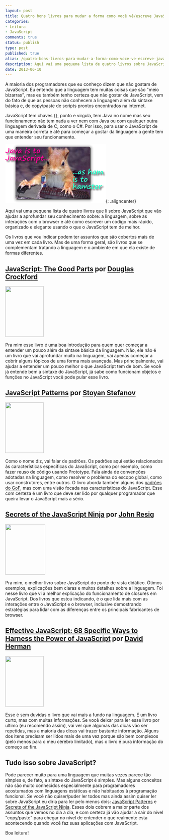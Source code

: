 ```yaml
---
layout: post
title: Quatro bons livros para mudar a forma como você vê/escreve JavaScript
categories:
- Leitura
- JavaScript
comments: true
status: publish
type: post
published: true
alias: /quatro-bons-livros-para-mudar-a-forma-como-voce-ve-escreve-javascript/index.html
description: Aqui vai uma pequena lista de quatro livros sobre JavaScript que vão ajudar a aprofundar seu conhecimento sobre a linguagem, browsers e mais.
date: 2013-06-10
---
```

A maioria dos programadores que eu conheço dizem que não gostam de JavaScript. Eu entendo que a linguagem tem muitas coisas que são "meio bizarras", mas eu também tenho certeza que não gostar de JavaScript, vem do fato de que as pessoas não conhecem a linguagem além da sintaxe básica e, de copy/paste de scripts prontos encontrados na internet.

JavaScript tem chaves {}, ponto e virgula, tem Java no nome mas seu funcionamento não tem nada a ver nem com Java ou com qualquer outra linguagem derivada de C, como o C#. Por isso, para usar o JavaScript de uma maneira correta e até para começar a gostar da linguagem a gente tem que entender seu funcionamento.

![Java e JavaScript ](/images/2013/06/java-javascript-sm.png){: .aligncenter}

Aqui vai uma pequena lista de quatro livros que li sobre JavaScript que vão ajudar a aprofundar seu conhecimento sobre: a linguagem, sobre as interações com o browser e até como escrever um código mais rápido, organizado e elegante usando o que o JavaScript tem de melhor.

Os livros que vou indicar podem ter assuntos que são cobertos mais de uma vez em cada livro. Mas de uma forma geral, são livros que se complementam tratando a linguagem e o ambiente em que ela existe de formas diferentes.
<h2><a href="http://www.amazon.com/gp/product/0596517742/ref=as_li_ss_tl?ie=UTF8&amp;camp=1789&amp;creative=390957&amp;creativeASIN=0596517742&amp;linkCode=as2&amp;tag=tempcodi0f-20" target="_blank">JavaScript: The Good Parts</a> por <a href="http://www.crockford.com/" target="_blank">Douglas Crockford</a></h2>
<a href="http://www.amazon.com/gp/product/0596517742/ref=as_li_ss_il?ie=UTF8&amp;camp=1789&amp;creative=390957&amp;creativeASIN=0596517742&amp;linkCode=as2&amp;tag=tempcodi0f-20"><img class="alignleft" style="border: 0px;" src="http://ws.assoc-amazon.com/widgets/q?_encoding=UTF8&amp;ASIN=0596517742&amp;Format=_SL160_&amp;ID=AsinImage&amp;MarketPlace=US&amp;ServiceVersion=20070822&amp;WS=1&amp;tag=tempcodi0f-20" alt="" width="122" height="160" border="0" /></a><img style="border: none !important; margin: 0px !important;" src="http://www.assoc-amazon.com/e/ir?t=tempcodi0f-20&amp;l=as2&amp;o=1&amp;a=0596517742" alt="" width="1" height="1" border="0" />

Pra mim esse livro é uma boa introdução para quem quer começar a entender um pouco além da sintaxe básica da linguagem. Não, ele não é um livro que vai aprofundar muito na linguagem, vai apenas começar a cobrir alguns tópicos de uma forma mais avançada. Mas principalmente, vai ajudar a entender um pouco melhor o que JavaScript tem de bom. Se você já entende bem a sintaxe do JavaScript, já sabe como funcionam objetos e funções no JavaScript você pode pular esse livro.
<h2><a href="http://www.amazon.com/gp/product/0596806752/ref=as_li_ss_tl?ie=UTF8&amp;camp=1789&amp;creative=390957&amp;creativeASIN=0596806752&amp;linkCode=as2&amp;tag=tempcodi0f-20" target="_blank">JavaScript Patterns</a> por <a href="http://www.phpied.com/" target="_blank">Stoyan Stefanov</a></h2>
<a href="http://www.amazon.com/gp/product/0596806752/ref=as_li_ss_il?ie=UTF8&amp;camp=1789&amp;creative=390957&amp;creativeASIN=0596806752&amp;linkCode=as2&amp;tag=tempcodi0f-20"><img class="alignleft" style="border: 0px;" src="http://ws.assoc-amazon.com/widgets/q?_encoding=UTF8&amp;ASIN=0596806752&amp;Format=_SL160_&amp;ID=AsinImage&amp;MarketPlace=US&amp;ServiceVersion=20070822&amp;WS=1&amp;tag=tempcodi0f-20" alt="" width="122" height="160" border="0" /></a><img style="border: none !important; margin: 0px !important;" src="http://www.assoc-amazon.com/e/ir?t=tempcodi0f-20&amp;l=as2&amp;o=1&amp;a=0596806752" alt="" width="1" height="1" border="0" />

Como o nome diz, vai falar de padrões. Os padrões aqui estão relacionados às características especificas do JavaScript, como por exemplo, como fazer reuso de código usando Prototype. Fala ainda de convenções adotadas na linguagem, como resolver o problema do escopo global, como usar construtores, entre outros. O livro aborda também alguns dos <a href="https://en.wikipedia.org/wiki/Design_Patterns">padrões do GoF</a>, mas com uma visão focada nas características do JavaScript. Esse com certeza é um livro que deve ser lido por qualquer programador que queira levar o JavaScript mais a sério.
<h2><a href="http://www.amazon.com/gp/product/193398869X/ref=as_li_ss_tl?ie=UTF8&amp;camp=1789&amp;creative=390957&amp;creativeASIN=193398869X&amp;linkCode=as2&amp;tag=tempcodi0f-20" target="_blank">Secrets of the JavaScript Ninja</a> por <a href="http://ejohn.org/" target="_blank">John Resig</a></h2>
<a href="http://www.amazon.com/gp/product/193398869X/ref=as_li_ss_il?ie=UTF8&amp;camp=1789&amp;creative=390957&amp;creativeASIN=193398869X&amp;linkCode=as2&amp;tag=tempcodi0f-20"><img class="alignleft" style="border: 0px;" src="http://ws.assoc-amazon.com/widgets/q?_encoding=UTF8&amp;ASIN=193398869X&amp;Format=_SL160_&amp;ID=AsinImage&amp;MarketPlace=US&amp;ServiceVersion=20070822&amp;WS=1&amp;tag=tempcodi0f-20" alt="" width="127" height="160" border="0" /></a><img style="border: none !important; margin: 0px !important;" src="http://www.assoc-amazon.com/e/ir?t=tempcodi0f-20&amp;l=as2&amp;o=1&amp;a=193398869X" alt="" width="1" height="1" border="0" />

Pra mim, o melhor livro sobre JavaScript do ponto de vista didático. Ótimos exemplos, explicações bem claras e muitos detalhes sobre a linguagem. Foi nesse livro que vi a melhor explicação do funcionamento de closures em JavaScript. Dos livros que estou indicando, é o que lida mais com as interações entre o JavaScript e o browser, inclusive demostrando estratégias para lidar com as diferenças entre os principais fabricantes de browser.
<h2><a href="http://www.amazon.com/gp/product/0321812182/ref=as_li_ss_tl?ie=UTF8&amp;camp=1789&amp;creative=390957&amp;creativeASIN=0321812182&amp;linkCode=as2&amp;tag=tempcodi0f-20" target="_blank">Effective JavaScript: 68 Specific Ways to Harness the Power of JavaScript</a> por <a href="http://calculist.org/" target="_blank">David Herman</a></h2>
<a href="http://www.amazon.com/gp/product/0321812182/ref=as_li_ss_il?ie=UTF8&amp;camp=1789&amp;creative=390957&amp;creativeASIN=0321812182&amp;linkCode=as2&amp;tag=tempcodi0f-20"><img class="alignleft" style="border: 0px;" src="http://ws.assoc-amazon.com/widgets/q?_encoding=UTF8&amp;ASIN=0321812182&amp;Format=_SL160_&amp;ID=AsinImage&amp;MarketPlace=US&amp;ServiceVersion=20070822&amp;WS=1&amp;tag=tempcodi0f-20" alt="" width="122" height="160" border="0" /></a><img style="border: none !important; margin: 0px !important;" src="http://www.assoc-amazon.com/e/ir?t=tempcodi0f-20&amp;l=as2&amp;o=1&amp;a=0321812182" alt="" width="1" height="1" border="0" />

Esse é sem duvidas o livro que vai mais a fundo na linguagem. É um livro curto, mas com muitas informações. Se você deixar para ler esse livro por ultimo (eu recomendo assim), vai ver que algumas das dicas vão ser repetidas, mas a maioria das dicas vai trazer bastante informação. Alguns dos itens precisam ser lidos mais de uma vez porque são bem complexos (pelo menos para o meu cérebro limitado), mas o livro é pura informação do começo ao fim.
<h2><strong>Tudo isso sobre JavaScript?</strong></h2>
Pode parecer muito para uma linguagem que muitas vezes parece tão simples e, de fato, a sintaxe do JavaScript é simples. Mas alguns conceitos não são muito conhecidos especialmente para programadores acostumados com linguagens estáticas e não habituados à programação funcional. Se você não quiser/puder ler todos mas ainda assim quiser ler sobre JavaScript eu diria para ler pelo menos dois: <a href="http://www.amazon.com/gp/product/0596806752/ref=as_li_ss_tl?ie=UTF8&amp;camp=1789&amp;creative=390957&amp;creativeASIN=0596806752&amp;linkCode=as2&amp;tag=tempcodi0f-20" target="_blank">JavaScript Patterns</a> e <a href="http://www.amazon.com/gp/product/193398869X/ref=as_li_ss_tl?ie=UTF8&amp;camp=1789&amp;creative=390957&amp;creativeASIN=193398869X&amp;linkCode=as2&amp;tag=tempcodi0f-20" target="_blank">Secrets of the JavaScript Ninja</a>. Esses dois cobrem a maior parte dos assuntos que vemos no dia a dia, e com certeza já vão ajudar a sair do nível "copy/paste" para chegar no nível de entender o que realmente esta acontecendo quando você faz suas aplicações com JavaScript.

Boa leitura!
